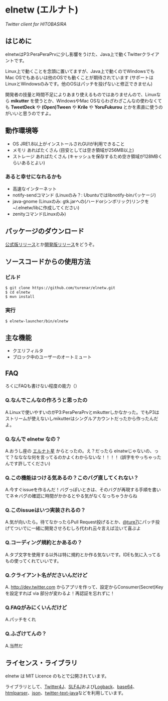 # elnetw (エルナト)
_Twitter client for HITOBASIRA_

## はじめに

elnetwはP3:PeraPeraPrvに少し影響をうけた、Java上で動くTwitterクライアントです。

Linux上で動くことを念頭に置いてますが、Java上で動くのでWindowsでもMac OSでもあるいは他のOSでも動くことが期待されています (サポートはLinuxとWindowsのみです。他のOSはパッチを投げないと修正できません)

開発者の技量と時間不足によりあまり使えるものではありませんので、Linuxなら **mikutter** を使うとか、WindowsやMac OSならわざわざこんなの使わなくても **TweetDeck** や **(Open)Tween** や **Krile** や **YoruFukurou** とかを素直に使うのがいいと思うのですよ。

## 動作環境等

 * OS
     JRE1.8以上がインストールされGUIが利用できること
 * メモリ
     あればたくさん (目安としては空き領域が256MB以上)
 * ストレージ
     あればたくさん (キャッシュを保存するため空き領域が128MBくらいあるとよい)

### あると幸せになれるかも

 * 高速なインターネット
 * notify-sendコマンド (Linuxのみ？: Ubuntuではlibnotify-binパッケージ)
 * java-gnome (Linuxのみ: gtk.jarへの(ハードorシンボリック)リンクを~/.elnetw/libに作成してください)
 * zenityコマンド(Linuxのみ)

## パッケージのダウンロード

[公式版リリース]とか[開発版リリース]をどうぞ。

[公式版リリース]: http://sourceforge.jp/users/turenar/pf/elnetw/files/?id=2305
[開発版リリース]: http://sourceforge.jp/users/turenar/pf/elnetw/files/?id=2303

## ソースコードからの使用方法

### ビルド

    $ git clone https://github.com/turenar/elnetw.git
    $ cd elnetw
    $ mvn install

### 実行

    $ elnetw-launcher/bin/elnetw

## 主な機能

 * クエリフィルタ
 * ブロック中のユーザーのオートミュート

## FAQ
ろくにFAQも書けない程度の能力（）
### Q.なんでこんなの作ろうと思ったの
A.Linuxで使いやすいのがP3:PeraPeraPrvとmikutterしかなかった。でもP3はストリームが使えないしmikutterはシングルアカウントだったから作ったんだよ。
### Q.なんで elnetw なの？
A.おうし座の [エルナト星](http://ja.wikipedia.org/wiki/%E3%82%A8%E3%83%AB%E3%83%8A%E3%83%88) からとったの。え？だったら elnatwじゃないの、って？なななな何を言ってるのかよくわからないな！！！！ (誤字をやっちゃったんです許してください)
### Q.この機能はつける気あるの？このバグ直してくれない？
A.今すぐissueを作るんだ！バグっぽいときは、そのバグが再現する手順を書いてネ☆バグの確認に時間がかかるとやる気がなくなっちゃうからね
### Q.このissueはいつ実装されるの？
A.気が向いたら。待てなかったらPull Request投げるとか、[@ture7]にパッチ投げてついでに一緒に開発させろむしろ代われ云々言えば泣いて喜ぶよ
### Q.コーディング規約とかあるの？
A.タブ文字を使用する以外は特に規約とか作る気ないです。IDEも気に入ってるもの使ってくれていいです。
### Q.クライアント名がださいんだけど
A. http://dev.twitter.com からアプリを作って、設定からConsumer(Secret)Keyを設定すれば via 部分が変わるよ！再認証を忘れずに！
### Q.FAQがみにくいんだけど
A.パッチをくれ
### Q.ふざけてんの？
A.当然だ

## ライセンス・ライブラリ

elnetw は MIT Licence のもとで公開されています。

ライブラリとして、[Twitter4J]、[SLF4J]および[Logback]、[base64]、[htmlparser]、[json]、[twitter-text-java]などを利用しています。

[@ture7]: http://twitter.com/ture7 "ごにょごにょやってるひとのTwitterアカウント"
[Twitter4J]: http://twitter4j.org/ "Twitter4J - A Java library for the Twitter API"
[SLF4J]: http://slf4j.org/ "Simple Logging Facade for Java (SLF4J)"
[Logback]: http://logback.qos.ch/ "Logback"
[twitter-text-java]: https://github.com/twitter/twitter-text-java "A Java implementation of Twitter's text processing library"
[htmlparser]: http://about.validator.nu/htmlparser/ "The Validator.nu HTML Parser"
[base64]: http://iharder.sourceforge.net/current/java/base64/ "Base64: Public Domain Base64 Encoder/Decoder"
[json]: http://www.json.org/java/index.html "JSON in Java"

